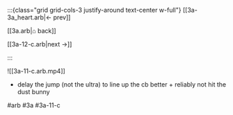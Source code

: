 :::{class="grid grid-cols-3 justify-around text-center w-full"}
[[3a-3a_heart.arb|← prev]]

[[3a.arb|⌂ back]]

[[3a-12-c.arb|next →]]

:::

![[3a-11-c.arb.mp4]]

* delay the jump (not the ultra) to line up the cb better + reliably not hit the dust bunny

#arb #3a #3a-11-c

